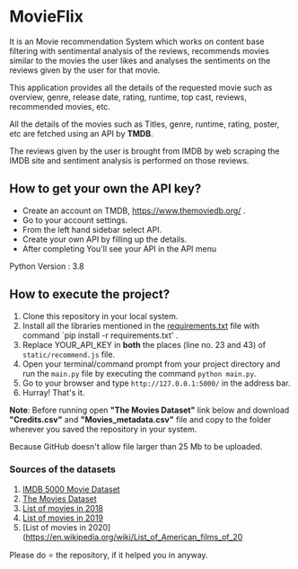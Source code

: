 # MovieFlix
It is an Movie recommendation System which works on content base filtering with sentimental analysis of the reviews, recommends movies similar to the movies the user likes and analyses the sentiments on the reviews given by the user for that movie.

This application provides all the details of the requested movie such as overview, genre, release date, rating, runtime, top cast, reviews, recommended movies, etc.

All the details of the movies such as Titles, genre, runtime, rating, poster, etc are fetched using an API by **TMDB**.

The reviews given by the user is brought from IMDB by web scraping the IMDB site and sentiment analysis is performed on those reviews.

## How to get your own the API key?

- Create an account on TMDB, https://www.themoviedb.org/ .
- Go to your account settings.
- From the left hand sidebar select API.
- Create your own API by filling up the details.
- After completing You'll see your API in the API menu

Python Version : 3.8

## How to execute the project?

1. Clone this repository in your local system.
3. Install all the libraries mentioned in the [requirements.txt](https://github.com/kishan0725/The-Movie-Cinema/blob/master/requirements.txt) file with command `pip install -r requirements.txt' .
4. Replace YOUR_API_KEY in **both** the places (line no. 23 and 43) of `static/recommend.js` file.
5. Open your terminal/command prompt from your project directory and run the `main.py` file by executing the command `python main.py`.
6. Go to your browser and type `http://127.0.0.1:5000/` in the address bar.
7. Hurray! That's it.
  
  **Note**: Before running open **"The Movies Dataset"** link below and download **"Credits.csv"** and **"Movies_metadata.csv"** file and copy to the folder wherever you saved the repository in your system.
  
Because GitHub doesn't allow file larger than 25 Mb to be uploaded.
 
### Sources of the datasets 

1. [IMDB 5000 Movie Dataset](https://www.kaggle.com/carolzhangdc/imdb-5000-movie-dataset)
2. [The Movies Dataset](https://www.kaggle.com/rounakbanik/the-movies-dataset)
3. [List of movies in 2018](https://en.wikipedia.org/wiki/List_of_American_films_of_2018)
4. [List of movies in 2019](https://en.wikipedia.org/wiki/List_of_American_films_of_2019)
5. [List of movies in 2020](https://en.wikipedia.org/wiki/List_of_American_films_of_20

Please do ⭐ the repository, if it helped you in anyway.

